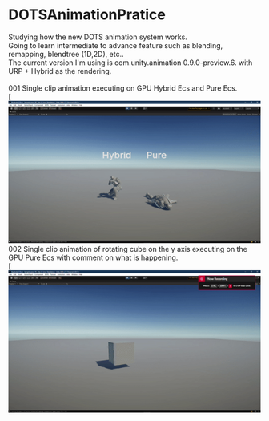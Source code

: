 # DOTSAnimationPratice
Studying how the new DOTS animation system works.
<br/>
Going to learn intermediate to advance feature such as blending, remapping, blendtree (1D,2D), etc..
<br/>
The current version I'm using is com.unity.animation  0.9.0-preview.6. 
with URP + Hybrid as the rendering.
<br/>
<br/>
001 Single clip animation executing on GPU Hybrid Ecs and Pure Ecs.
<br/>
[![me](https://github.com/KDahir247/DOTSAnimationPratice/blob/main/Assets/Gif/001.gif)
<br/>
002 Single clip animation of rotating cube on the y axis executing on the GPU Pure Ecs with comment on what is happening.
<br/>
[![me](https://github.com/KDahir247/DOTSAnimationPratice/blob/main/Assets/Gif/002.gif)
